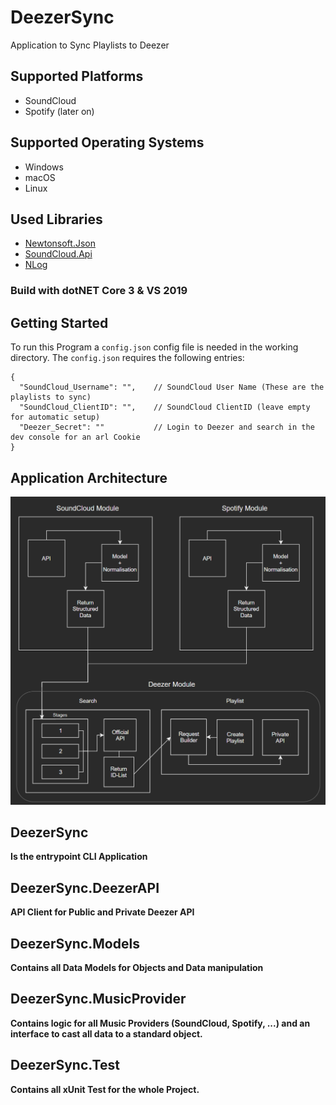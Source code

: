# DeezerSync
Application to Sync Playlists to Deezer

## Supported Platforms
+ SoundCloud
+ Spotify (later on)

## Supported Operating Systems
+ Windows
+ macOS
+ Linux

## Used Libraries
+ [Newtonsoft.Json](https://github.com/JamesNK/Newtonsoft.Json)
+ [SoundCloud.Api](https://github.com/prayzzz/SoundCloud.Api)
+ [NLog](https://github.com/NLog/NLog)

### Build with dotNET Core 3 & VS 2019

## Getting Started
To run this Program a `config.json` config file is needed in the working directory.
The `config.json` requires the following entries:

```console
{
  "SoundCloud_Username": "",    // SoundCloud User Name (These are the playlists to sync)
  "SoundCloud_ClientID": "",	// SoundCloud ClientID (leave empty for automatic setup)
  "Deezer_Secret": ""           // Login to Deezer and search in the dev console for an arl Cookie
}
```

## Application Architecture
!["arch"](overview.png)


## DeezerSync
__Is the entrypoint CLI Application__

## DeezerSync.DeezerAPI
__API Client for Public and Private Deezer API__

## DeezerSync.Models
__Contains all Data Models for Objects and Data manipulation__

## DeezerSync.MusicProvider
__Contains logic for all Music Providers (SoundCloud, Spotify, ...) and an interface to cast all data to a standard object.__

## DeezerSync.Test
__Contains all xUnit Test for the whole Project.__